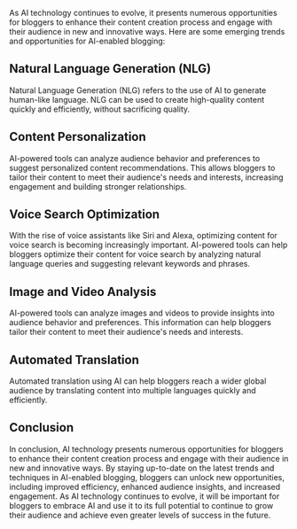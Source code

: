 
As AI technology continues to evolve, it presents numerous opportunities for bloggers to enhance their content creation process and engage with their audience in new and innovative ways. Here are some emerging trends and opportunities for AI-enabled blogging:

Natural Language Generation (NLG)
---------------------------------

Natural Language Generation (NLG) refers to the use of AI to generate human-like language. NLG can be used to create high-quality content quickly and efficiently, without sacrificing quality.

Content Personalization
-----------------------

AI-powered tools can analyze audience behavior and preferences to suggest personalized content recommendations. This allows bloggers to tailor their content to meet their audience's needs and interests, increasing engagement and building stronger relationships.

Voice Search Optimization
-------------------------

With the rise of voice assistants like Siri and Alexa, optimizing content for voice search is becoming increasingly important. AI-powered tools can help bloggers optimize their content for voice search by analyzing natural language queries and suggesting relevant keywords and phrases.

Image and Video Analysis
------------------------

AI-powered tools can analyze images and videos to provide insights into audience behavior and preferences. This information can help bloggers tailor their content to meet their audience's needs and interests.

Automated Translation
---------------------

Automated translation using AI can help bloggers reach a wider global audience by translating content into multiple languages quickly and efficiently.

Conclusion
----------

In conclusion, AI technology presents numerous opportunities for bloggers to enhance their content creation process and engage with their audience in new and innovative ways. By staying up-to-date on the latest trends and techniques in AI-enabled blogging, bloggers can unlock new opportunities, including improved efficiency, enhanced audience insights, and increased engagement. As AI technology continues to evolve, it will be important for bloggers to embrace AI and use it to its full potential to continue to grow their audience and achieve even greater levels of success in the future.
